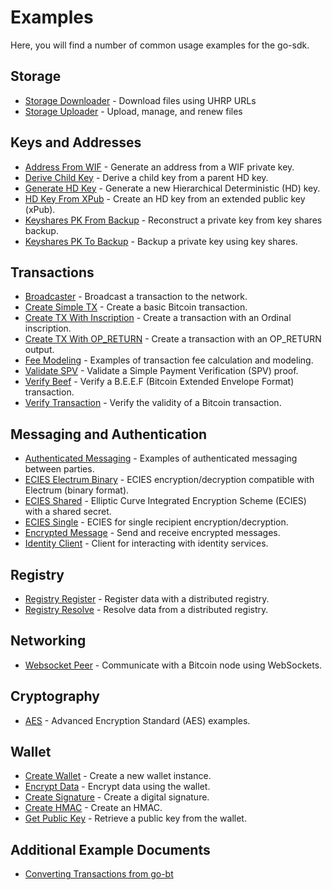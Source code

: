 # Examples

Here, you will find a number of common usage examples for the go-sdk.

## Storage
- [Storage Downloader](./storage_downloader/storage_downloader.md) - Download files using UHRP URLs
- [Storage Uploader](./storage_uploader/storage_uploader.md) - Upload, manage, and renew files

## Keys and Addresses
- [Address From WIF](./address_from_wif/) - Generate an address from a WIF private key.
- [Derive Child Key](./derive_child/) - Derive a child key from a parent HD key.
- [Generate HD Key](./generate_hd_key/) - Generate a new Hierarchical Deterministic (HD) key.
- [HD Key From XPub](./hd_key_from_xpub/) - Create an HD key from an extended public key (xPub).
- [Keyshares PK From Backup](./keyshares_pk_from_backup/) - Reconstruct a private key from key shares backup.
- [Keyshares PK To Backup](./keyshares_pk_to_backup/) - Backup a private key using key shares.

## Transactions
- [Broadcaster](./broadcaster/) - Broadcast a transaction to the network.
- [Create Simple TX](./create_simple_tx/) - Create a basic Bitcoin transaction.
- [Create TX With Inscription](./create_tx_with_inscription/) - Create a transaction with an Ordinal inscription.
- [Create TX With OP_RETURN](./create_tx_with_op_return/) - Create a transaction with an OP_RETURN output.
- [Fee Modeling](./fee_modeling/) - Examples of transaction fee calculation and modeling.
- [Validate SPV](./validate_spv/) - Validate a Simple Payment Verification (SPV) proof.
- [Verify Beef](./verify_beef/) - Verify a B.E.E.F (Bitcoin Extended Envelope Format) transaction.
- [Verify Transaction](./verify_transaction/) - Verify the validity of a Bitcoin transaction.

## Messaging and Authentication
- [Authenticated Messaging](./authenticated_messaging/) - Examples of authenticated messaging between parties.
- [ECIES Electrum Binary](./ecies_electrum_binary/) - ECIES encryption/decryption compatible with Electrum (binary format).
- [ECIES Shared](./ecies_shared/) - Elliptic Curve Integrated Encryption Scheme (ECIES) with a shared secret.
- [ECIES Single](./ecies_single/) - ECIES for single recipient encryption/decryption.
- [Encrypted Message](./encrypted_message/) - Send and receive encrypted messages.
- [Identity Client](./identity_client/) - Client for interacting with identity services.

## Registry
- [Registry Register](./registry_register/) - Register data with a distributed registry.
- [Registry Resolve](./registry_resolve/) - Resolve data from a distributed registry.

## Networking
- [Websocket Peer](./websocket_peer/) - Communicate with a Bitcoin node using WebSockets.

## Cryptography
- [AES](./aes/) - Advanced Encryption Standard (AES) examples.

## Wallet
- [Create Wallet](./create_wallet/) - Create a new wallet instance.
- [Encrypt Data](./encrypt_data/) - Encrypt data using the wallet.
- [Create Signature](./create_signature/) - Create a digital signature.
- [Create HMAC](./create_hmac/) - Create an HMAC.
- [Get Public Key](./get_public_key/) - Retrieve a public key from the wallet.

## Additional Example Documents
- [Converting Transactions from go-bt](./GO_BT.md)
